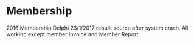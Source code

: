 # Membership
2016 Membership Delphi
23/1/2017 rebuilt source after system crash.
All working except member Invoice and Member Report
